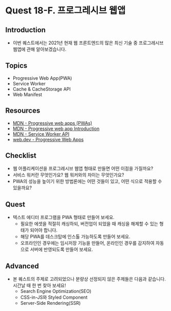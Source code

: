 # Quest 18-F. 프로그레시브 웹앱

## Introduction
* 이번 퀘스트에서는 2021년 현재 웹 프론트엔드의 많은 최신 기술 중 프로그레시브 웹앱에 관해 알아보겠습니다.

## Topics
* Progressive Web App(PWA)
* Service Worker
* Cache & CacheStorage API
* Web Manifest

## Resources
* [MDN - Progressive web apps (PWAs)](https://developer.mozilla.org/en-US/docs/Web/Progressive_web_apps)
* [MDN - Progressive web app Introduction](https://developer.mozilla.org/ko/docs/Web/Progressive_web_apps/Introduction)
* [MDN - Service Worker API](https://developer.mozilla.org/ko/docs/Web/API/Service_Worker_API)
* [web.dev - Progressive Web Apps](https://web.dev/progressive-web-apps/)

## Checklist
* 웹 어플리케이션을 프로그레시브 웹앱 형태로 만들면 어떤 이점을 가질까요?
* 서비스 워커란 무엇인가요? 웹 워커와의 차이는 무엇인가요?
* PWA의 성능을 높이기 위한 방법론에는 어떤 것들이 있고, 어떤 식으로 적용할 수 있을까요?

## Quest
* 텍스트 에디터 프로그램을 PWA 형태로 만들어 보세요.
  * 필요한 에셋을 적절히 캐싱하되, 버전업이 되었을 때 캐싱을 해제할 수 있는 형태가 되어야 합니다.
  * 해당 PWA를 데스크탑에 인스톨 가능하도록 만들어 보세요.
  * 오프라인인 경우에는 임시저장 기능을 만들어, 온라인인 경우를 감지하여 자동으로 서버에 반영되도록 만들어 보세요.

## Advanced
* 본 퀘스트의 주제로 고려되었으나 분량상 선정되지 않은 주제들은 다음과 같습니다. 시간날 때 한 번 찾아 보세요!
  * Search Engine Optimization(SEO)
  * CSS-in-JS와 Styled Component
  * Server-Side Rendering(SSR)
